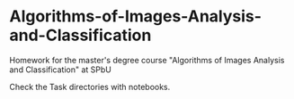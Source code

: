 # Algorithms-of-Images-Analysis-and-Classification

Homework for the master's degree course "Algorithms of Images Analysis and Classification" at SPbU

Check the Task directories with notebooks.
